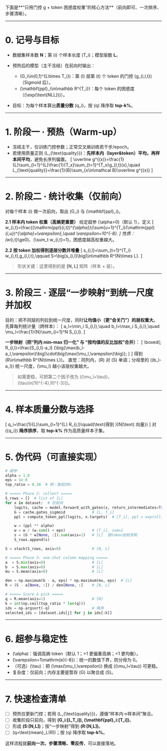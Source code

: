 下面是**“只用门控 g + token 困惑度权重”的核心方法**（前向即可、一次排序、步骤清晰）。

---

# 0. 记号与目标

* 数据集样本数 **N**；第 (i) 个样本长度 (T_i)；模型层数 **L**。
* 预热后的模型（主干冻结）在前向时输出：

  * (G_i\in(0,1)^{L\times T_i})：第 (l) 层第 (t) 个 token 的门控 (g_{i,l,t})（Sigmoid 后）。
  * (\mathbf{ppl}_i\in\mathbb R^{T_i})：每个 token 的困惑度（(\exp(\text{NLL}))）。
* 目标：为每个样本算出**质量分数** (q_i)，按 (q) 降序取 **top-k%**。

---

# 1. 阶段一 · 预热（Warm-up）

* 冻结主干，仅训练门控参数；正常交叉熵训练若干步/epoch。
* 若使用质量正则 (L_{\text{quality}})：**先样本内（layer&token）平均，再样本间平均**，避免长序列偏置。
  [
  \overline g^{(x)}=\frac{1}{L}\sum_{l=1}^{L}\frac{1}{T_x}\sum_{t=1}^{T_x}g_{l,t}(x),\quad
  L_{\text{quality}}=\frac{1}{B}\sum_{x\in\mathcal B}\overline g^{(x)}
  ]

---

# 2. 阶段二 · 统计收集（仅前向）

对每个样本 (i) 做一次前向，取出 (G_i) 与 (\mathbf{ppl}_i)。

**2.1 样本内 token 权重（高熵更重要）**
给定超参 (\alpha>0)（默认 1），定义
[
w_{i,t}=\frac{(\mathrm{ppl}*{i,t})^{\alpha}}{\sum*{u=1}^{T_i}(\mathrm{ppl}*{i,u})^{\alpha}+\varepsilon},\quad
\varepsilon=10^{-8}.
]
性质：(w*{i,t}\ge0)、(\sum_t w_{i,t}=1)，困惑度越高权重越大。

**2.2 按 token 加权得到逐层分数并堆叠**
[
s_{i,l}=\sum_{t=1}^{T_i} w_{i,t},g_{i,l,t},\qquad
S=\big[s_{i,l}\big]\in\mathbb R^{N\times L}.
]

> 形状关键：这里得到的是 **[N, L]** 矩阵（样本 × 层）。

---

# 3. 阶段三 · 逐层“一步映射”到统一尺度并加权

目的：把不同层的列拉到统一尺度，同时**让均值小（更“会关门”）的层权重大**。
先算每列统计量（跨样本）：
[
a_l=\min_i S_{i,l},\quad
b_l=\max_i S_{i,l},\quad
\mu_l=\frac{1}{N}\sum_{i=1}^N S_{i,l}.
]

**一步映射（把“列内 min–max 归一化” 与 “按均值的反比加权”合并）**：
[
\boxed{;
R_{i,l}=\frac{S_{i,l}-a_l}
{\big(\max(b_l-a_l,\varepsilon)\big)\cdot\big(\max(\mu_l,\varepsilon)\big)}; }
]
得到 (R\in\mathbb R^{N\times L})。
直觉：同列内，(R) 对 (S) 单调；分母里的 ((b_l-a_l)) 统一尺度，(\mu_l) 越小该层权重越大。

> 如需更稳，可把第二个因子改为 ((\mu_l+\tau))，(\tau\in[10^{-4},10^{-3}])。

---

# 4. 样本质量分数与选择

[
q_i=\frac{1}{L}\sum_{l=1}^{L} R_{i,l}\quad(\text{得到 }[N]\text{ 向量})
]
对 ({q_i}) **降序排序**，取 **top-k%** 作为高质量样本子集。

---

# 5. 伪代码（可直接实现）

```python
# 超参
alpha = 1.0
eps = 1e-8
top_ratio = 0.30  # 例：取前30%

# ===== Phase 2: collect =====
S_rows = []  # list of [L]
for x in dataset:  # 仅前向
    logits, cache = model.forward_with_gates(x, return_intermediates=True)
    G = cache.gates_sigmoid            # [L, T_i]
    ppl = compute_token_ppl(logits, x.targets)  # [T_i], ppl = exp(nll)

    w = (ppl ** alpha)
    w = w / (w.sum() + eps)            # [T_i], sum=1
    s = (G * w[None, :]).sum(axis=1)   # [L]  按token加权求和
    S_rows.append(s)

S = stack(S_rows, axis=0)              # [N, L]

# ===== Phase 3: one-shot column mapping =====
a  = S.min(axis=0)                     # [L]
b  = S.max(axis=0)                     # [L]
mu = S.mean(axis=0)                    # [L]

den = np.maximum(b - a, eps) * np.maximum(mu, eps)  # [L]
R = (S - a[None, :]) / den[None, :]    # [N, L]

# ===== Score & pick =====
q = R.mean(axis=1)                     # [N]
k = int(np.ceil(top_ratio * len(q)))
idx = np.argsort(-q)                   # 降序
selected_ids = [dataset.ids[j] for j in idx[:k]]
```

---

# 6. 超参与稳定性

* (\alpha)：强调高熵 token（默认 1；>1 更偏重高熵；<1 更均衡）。
* (\varepsilon=1\mathrm{e}{-8})：统一的数值下界，防分母为 0。
* （可选）(\tau)：把 (\max(\mu_l,\varepsilon)) 换成 ((\mu_l+\tau)) 可更稳。
* 复杂度：仅前向；内存主要是暂存 (G) 以聚合成 (S)。

---

# 7. 快速检查清单

* [ ] 预热仅更新门控；若用 (L_{\text{quality}})，遵循“样本内→样本间”聚合。
* [ ] 收集阶段只前向，得到 **(G_i:[L,T_i]), (\mathbf{ppl}_i:[T_i])**。
* [ ] 形成 **(S:[N,L])**；按“一步映射”得到 **(R:[N,L])**。
* [ ] (q=\text{mean}_L(R))；按 (q) 降序取 **top-k%**。

这样流程就**前向一次、步骤清晰、零反传**，可以直接落地。
